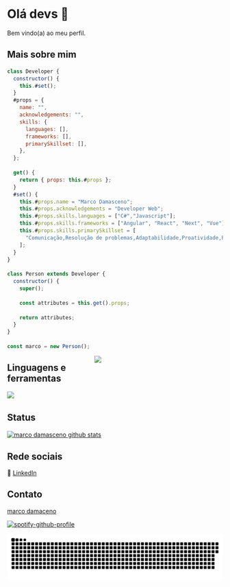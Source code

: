 # Olá devs 👋

Bem vindo(a) ao meu perfil.

## Mais sobre mim


```js
class Developer {
  constructor() {
    this.#set();
  }
  #props = {
    name: "",
    acknowledgements: "",
    skills: {
      languages: [],
      frameworks: [],
      primarySkillset: [],
    },
  };

  get() {
    return { props: this.#props };
  }
  #set() {
    this.#props.name = "Marco Damasceno";
    this.#props.acknowledgements = "Developer Web";
    this.#props.skills.languages = ["C#","Javascript"];
    this.#props.skills.frameworks = ["Angular", "React", "Next", "Vue"];
    this.#props.skills.primarySkillset = [
      "Comunicação,Resolução de problemas,Adaptabilidade,Proatividade,Foco,Empatia,Criatividade",
    ];
  }
}

class Person extends Developer {
  constructor() {
    super();

    const attributes = this.get().props;

    return attributes;
  }
}

const marco = new Person();
```

<img align="right" width="300" src="https://i.pinimg.com/originals/21/11/61/21116158daaeb1459b4ec0758505e1ad.gif" />


## Linguagens e ferramentas

<img src="https://skillicons.dev/icons?i=typescript,nodejs,mysql,mongodb,nestjs,dotnet,postgresql,express,aws,git,docker" />

## Status

<a href="https://github.com/encodedbrain">
 <img align="center" src="https://github-readme-stats.vercel.app/api?username=encodedbrain&show_icons=true&theme=dracula&line_height=27" alt="marco damasceno github stats"/>
</a>

[linkedin]: https://www.linkedin.com/in/marcodmc/

<br>

## Rede sociais
👔 [LinkedIn][linkedin]

## Contato


[marco damaceno](mailto:marcodmc0101@gmail.com?subject=[GitHub]%20Source%20Han%20Sans)

[![spotify-github-profile](https://spotify-github-profile.vercel.app/api/view?uid=e4n64kj2aznh2qwitvfei7zco&cover_image=true&theme=default&show_offline=false&background_color=121212&interchange=false)](https://github.com/kittinan/spotify-github-profile)


![Snake animation](https://github.com/encodedbrain/encodedbrain/blob/output/github-contribution-grid-snake.svg)
